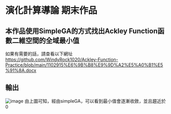 # 演化計算導論 期末作品

## 本作品使用SimpleGA的方式找出Ackley Function函數二維空間的全域最小值  
如果有需要的話，請查看以下網址  
https://github.com/WindyRock1020/Ackley-Function-Practice/blob/main/1102915%E6%9B%B8%E9%9D%A2%E5%A0%B1%E5%91%8A.docx
## 輸出
![image](https://github.com/user-attachments/assets/049311a1-ec09-45c0-bae8-b7cbf9e7a1da)
由上圖可知，經由simpleGA，可以看到最小值會逐漸收斂，並且趨近於0
